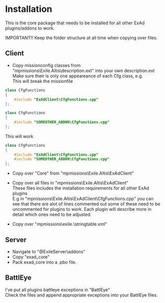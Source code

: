 # Installation

This is the core package that needs to be installed for all other ExAd plugins/addons to work. 

IMPORTANT!! 
Keep the folder structure at all time when copying over files.

## Client
* Copy missionconfig classes from "mpmissions\Exile.Altis\description.ext\" into your own description.ext  
Make sure their is only one appeareance of each Cfg class, e.g.  
  This will break the missionfile
```cpp
class CfgFunctions
{
	#include "ExAdClient\CfgFunctions.cpp"
};

class CfgFunctions
{
	#include "SOMEOTHER_ADDON\CfgFunctions.cpp"
};
```  
  This will work  
```cpp
class CfgFunctions
{
	#include "ExAdClient\CfgFunctions.cpp"
	#include "SOMEOTHER_ADDON\CfgFunctions.cpp"
};
```  
* Copy over "Core" from "mpmissions\Exile.Altis\ExAdClient\"  

* Copy over all files in "mpmissions\Exile.Altis\ExAdClient\"  
These files includes the installation requirements for all other ExAd plugins  
E.g in "mpmissions\Exile.Altis\ExAdClient\CfgFunctions.cpp" you can see that there are alot of lines commented out some of these need to be uncommented for plugins to work. Each plugin will describe more in detail which ones need to be adjusted.  

* Copy over "mpmissions\exile.<MAP>\stringtable.xml"  

## Server 

* Navigate to "@ExileServer\addons\" 
* Copy "exad_core"
* Pack exad_core into a .pbo file.

## BattlEye

I've put all plugins battleye exceptions in "BattlEye"  
Check the files and append appropriate exceptions into your BattlEye files.  

